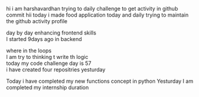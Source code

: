    hi i am harshavardhan  trying to daily challenge to get activity in github commit
 hii today i made food application 
today and daily trying to maintain the github activity profile     
          
   day by day enhancing frontend skills     
    I started 9days ago in backend  
            
   where in the loops      
   I am try to thinking t write th logic    
    today my code challenge day is 57      
      i have   created four repositries yesturday
     
 Today i have completed my new functions concept in python 
 Yesturday I am completed my internship duration
